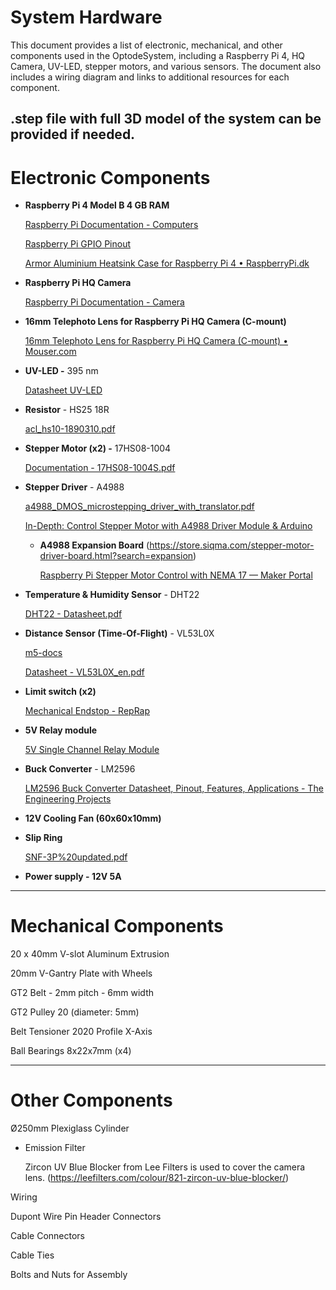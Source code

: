 # System Hardware

This document provides a list of electronic, mechanical, and other components used in the OptodeSystem, including a Raspberry Pi 4, HQ Camera, UV-LED, stepper motors, and various sensors. The document also includes a wiring diagram and links to additional resources for each component.

.step file with full 3D model of the system can be provided if needed.
---

# Electronic Components

- **Raspberry Pi 4 Model B 4 GB RAM**
    
    [Raspberry Pi Documentation - Computers](https://www.raspberrypi.com/documentation/computers/)
    
    [Raspberry Pi GPIO Pinout](https://pinout.xyz/)
    
    [Armor Aluminium Heatsink Case for Raspberry Pi 4 • RaspberryPi.dk](https://raspberrypi.dk/en/product/armor-aluminium-heatsink-case-for-raspberry-pi-4/)
    
- **Raspberry Pi HQ Camera**
    
    [Raspberry Pi Documentation - Camera](https://www.raspberrypi.com/documentation/accessories/camera.html)
    
- ****16mm Telephoto Lens for Raspberry Pi HQ Camera (C-mount)****
    
    [16mm Telephoto Lens for Raspberry Pi HQ Camera (C-mount) • Mouser.com]([https://raspberrypi.dk/en/product/16mm-telephoto-lens-raspberry-pi-hq-camera/](https://www.mouser.com/pdfDocs/DFRobot16mm10MPTelephotoLensPO.pdf))
    
- **UV-LED  -** 395 nm
    
    [Datasheet UV-LED](https://www.mouser.dk/datasheet/2/810/NewEnergy_StarBoard_Horticulture_Luminus_DataSheet-2509530.pdf)
      
- **Resistor** - HS25 18R
    
    [acl_hs10-1890310.pdf](https://www.mouser.dk/datasheet/2/303/acl_hs10-1890310.pdf)
    
- **Stepper Motor (x2) -** 17HS08-1004
    
    [Documentation - 17HS08-1004S.pdf](https://www.oyostepper.com/images/upload/File/17HS08-1004S.pdf)
    
- **Stepper Driver** - A4988
    
    [a4988_DMOS_microstepping_driver_with_translator.pdf](https://www.pololu.com/file/0J450/a4988_DMOS_microstepping_driver_with_translator.pdf)
    
    [In-Depth: Control Stepper Motor with A4988 Driver Module & Arduino](https://lastminuteengineers.com/a4988-stepper-motor-driver-arduino-tutorial/)
    
    - **A4988 Expansion Board**
        (https://store.siqma.com/stepper-motor-driver-board.html?search=expansion)
      
        [Raspberry Pi Stepper Motor Control with NEMA 17 — Maker Portal](https://makersportal.com/blog/raspberry-pi-stepper-motor-control-with-nema-17)
        
        
- **Temperature & Humidity Sensor** - DHT22
    
    [DHT22 - Datasheet.pdf](https://www.sparkfun.com/datasheets/Sensors/Temperature/DHT22.pdf)
    
- **Distance Sensor (Time-Of-Flight)** - VL53L0X
    
    [m5-docs](https://docs.m5stack.com/en/unit/tof)
    
    [Datasheet - VL53L0X_en.pdf](https://m5stack.oss-cn-shenzhen.aliyuncs.com/resource/docs/datasheet/hat/VL53L0X_en.pdf)
    
- **Limit switch (x2)**
    
    [Mechanical Endstop - RepRap](https://reprap.org/wiki/Mechanical_Endstop)
    
- **5V Relay module**
    
    [5V Single Channel Relay Module](https://microcontrollerslab.com/5v-single-channel-relay-module-pinout-working-interfacing-applications-datasheet/)
    
- **Buck Converter** - LM2596
    
    [LM2596 Buck Converter Datasheet, Pinout, Features, Applications - The Engineering Projects](https://www.theengineeringprojects.com/2020/09/lm2596-buck-converter-datasheet-pinout-features-applications.html)
    
- **12V Cooling Fan (60x60x10mm)**
- **Slip Ring**
    
    [SNF-3P%20updated.pdf](https://cdn.sparkfun.com/datasheets/Robotics/SNF-3P%20updated.pdf)
    
- **Power supply - 12V 5A**

---

# Mechanical Components

20 x 40mm V-slot Aluminum Extrusion

20mm V-Gantry Plate with Wheels
       
GT2 Belt - 2mm pitch - 6mm width

GT2 Pulley 20 (diameter: 5mm)

Belt Tensioner 2020 Profile X-Axis

Ball Bearings 8x22x7mm (x4)

---

# Other Components

Ø250mm Plexiglass Cylinder  

- Emission Filter
    
    Zircon UV Blue Blocker from Lee Filters is used to cover the camera lens.
    (https://leefilters.com/colour/821-zircon-uv-blue-blocker/)    

Wiring

Dupont Wire Pin Header Connectors

Cable Connectors

Cable Ties

Bolts and Nuts for Assembly


